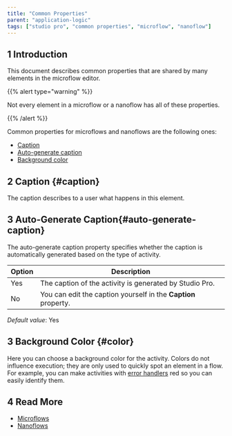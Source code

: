 ```yaml
---
title: "Common Properties"
parent: "application-logic"
tags: ["studio pro", "common properties", "microflow", "nanoflow"]
---
```


## 1 Introduction

This document describes common properties that are shared by many elements in the microflow editor.

{{% alert type="warning" %}}

Not every element in a microflow or a nanoflow has all of these properties.

{{% /alert %}}

Common properties for microflows and nanoflows are the following ones:

* [Caption](#caption)
* [Auto-generate caption](#auto-generate-caption)
* [Background color](#color)

## 2 Caption {#caption}

The caption describes to a user what happens in this element. 

## 3 Auto-Generate Caption{#auto-generate-caption}

The auto-generate caption property specifies whether the caption is automatically generated based on the type of activity.

| Option | Description |
| --- | --- |
| Yes | The caption of the activity is generated by Studio Pro. |
| No | You can edit the caption yourself in the **Caption** property. |

*Default value*: Yes

## 3 Background Color {#color}

Here you can choose a background color for the activity. Colors do not influence execution; they are only used to quickly spot an element in a flow. For example, you can make activities with [error handlers](microflows#errorhandlers) red so you can easily identify them.

## 4 Read More

* [Microflows](microflows)
* [Nanoflows](nanoflows)